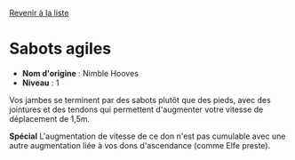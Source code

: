 [Revenir à la liste](list.md)

# Sabots agiles

 * **Nom d'origine** : Nimble Hooves
 * **Niveau** : 1


<p>Vos jambes se terminent par des sabots plutôt que des pieds, avec des jointures et des tendons qui permettent d'augmenter votre vitesse de déplacement de 1,5m.</p>
<p><strong>Spécial</strong> L'augmentation de vitesse de ce don n'est pas cumulable avec une autre augmentation liée à vos dons d'ascendance (comme Elfe preste).</p>